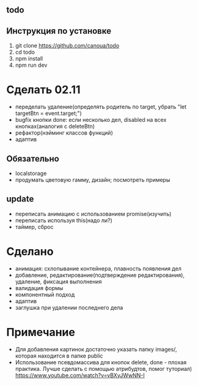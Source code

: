 ## todo

## Инструкция по установке

1. git clone https://github.com/canoua/todo
2. cd todo
3. npm install
4. npm run dev

# Сделать 02.11

- переделать удаление(определять родитель по target, убрать "let targetBtn = event.target;")
- bugfix кнопки done: если несколько дел, disabled на всех кнопках(аналогия с deleteBtn)
- рефактор(нэйминг классов функций)
- адаптив

## Обязательно

- localstorage
- продумать цветовую гамму, дизайн; посмотреть примеры

## update

- переписать анимацию с использованием promise(изучить)
- переписать используя this(надо ли?)
- таймер, сброс

# Сделано

- анимация: схлопывание контейнера, плавность появления дел
- добавление, редактирование(подтверждение редактирования), удаление, фиксация выполнения
- валидация формы
- компонентный подход
- адаптив
- заглушка при удалении последнего дела

# Примечание

- Для добавления картинок достаточно указать папку images/, которая находится в папке public
- Использование псевдомассива для кнопок delete, done - плохая практика. Лучше сделать с помощью атрибудтов, помог туториал) https://www.youtube.com/watch?v=vBXyJWwNN-I
